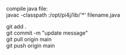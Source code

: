 compile java file:  
javac -classpath :/opt/pi4j/lib/'*' filename.java


git add .  
git commit -m "update message"  
git pull origin main  
git push origin main  
